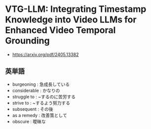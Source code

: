 # VTG-LLM: Integrating Timestamp Knowledge into Video LLMs for Enhanced Video Temporal Grounding
- https://arxiv.org/pdf/2405.13382

## 英単語
- burgeoning : 急成長している
- considerable : かなりの
- struggle to : ~するのに苦労する
- strive to : ~するよう努力する
- subsequent : その後
- as a remedy : 改善策として
- obscure : 曖昧な